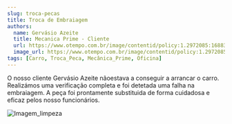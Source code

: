 ```yaml
---
slug: troca-pecas
title: Troca de Embraiagem
authors:
  name: Gervásio Azeite
  title: Mecanica Prime - Cliente
  url: https://www.otempo.com.br/image/contentid/policy:1.2972085:1688395207/Libano-1-jpg.jpg?f=3x2&w=1224
  image_url: https://www.otempo.com.br/image/contentid/policy:1.2972085:1688395207/Libano-1-jpg.jpg?f=3x2&w=1224
tags: [Carro, Troca_Peca, Mecânica_Prime, Oficina]
---
```



O nosso cliente Gervásio Azeite nãoestava a conseguir a arrancar o carro. Realizámos uma verificação completa e foi detetada uma falha na embraiagem. A peça foi prontamente substituida de forma cuidadosa e eficaz pelos nosso funcionários. 

![Imagem_limpeza](https://cdn.autodoc.de/uploads/info_section/article/206/1672408478_1716_987e3c57bbdc004ca31935f6e0a06fdd.jpeg)